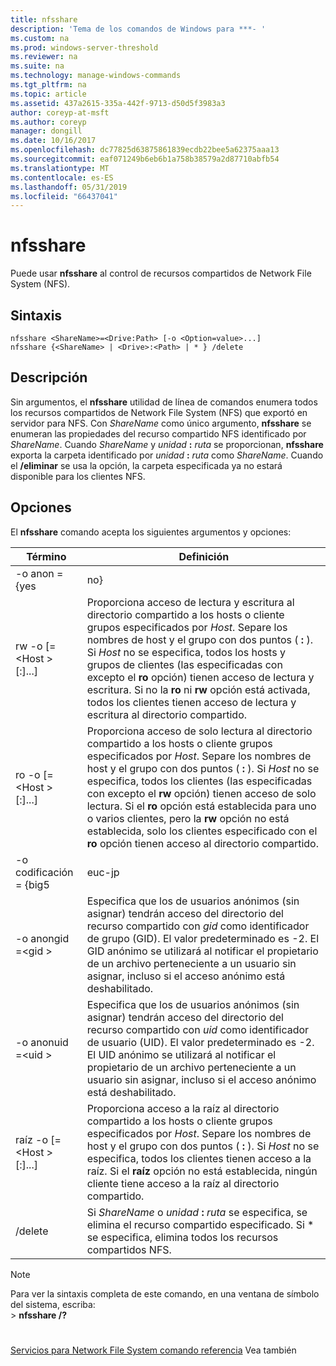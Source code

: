 ```yaml
---
title: nfsshare
description: 'Tema de los comandos de Windows para ***- '
ms.custom: na
ms.prod: windows-server-threshold
ms.reviewer: na
ms.suite: na
ms.technology: manage-windows-commands
ms.tgt_pltfrm: na
ms.topic: article
ms.assetid: 437a2615-335a-442f-9713-d50d5f3983a3
author: coreyp-at-msft
ms.author: coreyp
manager: dongill
ms.date: 10/16/2017
ms.openlocfilehash: dc77825d63875861839ecdb22bee5a62375aaa13
ms.sourcegitcommit: eaf071249b6eb6b1a758b38579a2d87710abfb54
ms.translationtype: MT
ms.contentlocale: es-ES
ms.lasthandoff: 05/31/2019
ms.locfileid: "66437041"
---
```

# <a name="nfsshare"></a>nfsshare



Puede usar **nfsshare** al control de recursos compartidos de Network File System (NFS).

## <a name="syntax"></a>Sintaxis

```
nfsshare <ShareName>=<Drive:Path> [-o <Option=value>...]
nfsshare {<ShareName> | <Drive>:<Path> | * } /delete
```

## <a name="description"></a>Descripción

Sin argumentos, el **nfsshare** utilidad de línea de comandos enumera todos los recursos compartidos de Network File System (NFS) que exportó en servidor para NFS. Con *ShareName* como único argumento, **nfsshare** se enumeran las propiedades del recurso compartido NFS identificado por *ShareName*. Cuando *ShareName* y <em>unidad</em> **:** <em>ruta</em> se proporcionan, **nfsshare** exporta la carpeta identificado por <em>unidad</em> **:** <em>ruta</em> como *ShareName*. Cuando el **/eliminar** se usa la opción, la carpeta especificada ya no estará disponible para los clientes NFS.

## <a name="options"></a>Opciones

El **nfsshare** comando acepta los siguientes argumentos y opciones:


|             Término              |                                                                                                                                                                                                                      Definición                                                                                                                                                                                                                       |
|-------------------------------|-------------------------------------------------------------------------------------------------------------------------------------------------------------------------------------------------------------------------------------------------------------------------------------------------------------------------------------------------------------------------------------------------------------------------------------------------------|
|         -o anon = {yes          |                                                                                                                                                                                                                          no}                                                                                                                                                                                                                          |
|  rw -o [=\<Host > [:<Host>]...]  |                       Proporciona acceso de lectura y escritura al directorio compartido a los hosts o cliente grupos especificados por *Host*. Separe los nombres de host y el grupo con dos puntos ( **:** ). Si *Host* no se especifica, todos los hosts y grupos de clientes (las especificadas con excepto el **ro** opción) tienen acceso de lectura y escritura. Si no la **ro** ni **rw** opción está activada, todos los clientes tienen acceso de lectura y escritura al directorio compartido.                       |
|  ro -o [=\<Host > [:<Host>]...]  | Proporciona acceso de solo lectura al directorio compartido a los hosts o cliente grupos especificados por *Host*. Separe los nombres de host y el grupo con dos puntos ( **:** ). Si *Host* no se especifica, todos los clientes (las especificadas con excepto el **rw** opción) tienen acceso de solo lectura. Si el **ro** opción está establecida para uno o varios clientes, pero la **rw** opción no está establecida, solo los clientes especificado con el **ro** opción tienen acceso al directorio compartido. |
|       -o codificación = {big5       |                                                                                                                                                                                                                        euc-jp                                                                                                                                                                                                                         |
|       -o anongid =\<gid >       |                                                                                     Especifica que los de usuarios anónimos (sin asignar) tendrán acceso del directorio del recurso compartido con *gid* como identificador de grupo (GID). El valor predeterminado es -2. El GID anónimo se utilizará al notificar el propietario de un archivo perteneciente a un usuario sin asignar, incluso si el acceso anónimo está deshabilitado.                                                                                      |
|      -o anonuid =\<uid >       |                                                                                      Especifica que los de usuarios anónimos (sin asignar) tendrán acceso del directorio del recurso compartido con *uid* como identificador de usuario (UID). El valor predeterminado es -2. El UID anónimo se utilizará al notificar el propietario de un archivo perteneciente a un usuario sin asignar, incluso si el acceso anónimo está deshabilitado.                                                                                      |
| raíz -o [=\<Host > [:<Host>]...] |                                                                         Proporciona acceso a la raíz al directorio compartido a los hosts o cliente grupos especificados por *Host*. Separe los nombres de host y el grupo con dos puntos ( **:** ). Si *Host* no se especifica, todos los clientes tienen acceso a la raíz. Si el **raíz** opción no está establecida, ningún cliente tiene acceso a la raíz al directorio compartido.                                                                         |
|            /delete            |                                                                                                                                                       Si *ShareName* o <em>unidad</em> **:** <em>ruta</em> se especifica, se elimina el recurso compartido especificado. Si \* se especifica, elimina todos los recursos compartidos NFS.                                                                                                                                                       |

> [!NOTE]
> Para ver la sintaxis completa de este comando, en una ventana de símbolo del sistema, escriba:</br>> **nfsshare /?**

# #

[Servicios para Network File System comando referencia](services-for-network-file-system-command-reference.md) Vea también